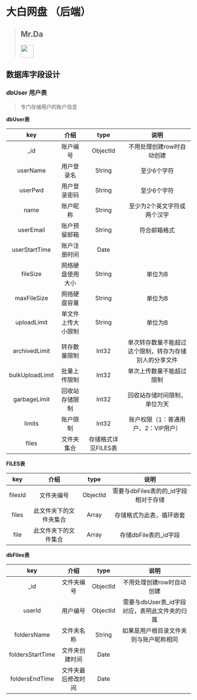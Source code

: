 # 大白网盘 （后端）

> ## **Mr.Da**
> <img src="http://i.imgur.com/zinCKRK.png" width="" height="35"/>
>

## 数据库字段设计

### dbUser 用户表

> 专门存储用户的账户信息


**dbUser表**

| key | 介绍 | type | 说明 |
| :--: | :--: | :--: | :--: |
| _id | 账户编号 | ObjectId | 不用处理创建row时自动创建 |
| userName | 用户登录名 | String | 至少6个字符 |
| userPwd | 用户登录密码 | String | 至少6个字符 |
| name | 账户昵称 | String | 至少为2个英文字符或两个汉字 |
| userEmail | 账户预留邮箱 | String | 符合邮箱格式 |
| userStartTime | 账户注册时间 | Date | |
| fileSize | 网络硬盘使用大小 | String | 单位为B |
| maxFileSize | 网络硬盘容量 | String | 单位为B |
| uploadLimit | 单文件上传大小限制 | String | 单位为B |
| archivedLimit | 转存数量限制 | Int32 | 单次转存数量不能超过这个限制，转存为存储别人的分享文件 |
| bulkUploadLimit | 批量上传限制 | Int32 | 单次上传数量不能超过限制 |
| garbageLimit | 回收站存储限制 | Int32 | 回收站存储时间限制，单位为天 |
| limits | 账户限制 | Int32 | 账户权限（1：普通用户、2：VIP用户） |
| files | 文件夹集合 | 存储格式详见FILES表 | |


**FILES表**

| key | 介绍 | type | 说明 |
| :--: | :--: | :--: | :--: |
| filesId | 文件夹编号 | ObjectId | 需要与dbFiles表的的_id字段相对于存储 |
| files | 此文件夹下的文件夹集合 | Array | 存储格式为此表，循环嵌套 |
| file | 此文件夹下的文件集合 | Array | 存储dbFile表的_id字段 |

**dbFiles表**

| key | 介绍 | type | 说明 |
| :--: | :--: | :--: | :--: |
| _id | 文件夹编号 | ObjectId | 不用处理创建row时自动创建 |
| userId | 用户编号 | ObjectId | 需要与dbUser表_id字段对应，表明此文件夹的归属 |
| foldersName | 文件夹名称 | String | 如果是用户根目录文件夹则与账户昵称相同 |
| foldersStartTime | 文件夹创建时间 | Date | |
| foldersEndTime | 文件夹最后修改时间 | Date | |